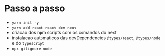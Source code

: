 # Passo a passo

- `yarn init -y`
- `yarn add react react-dom next`
- criacao dos npm scripts com os comandos do next
- instalacao automaticos das devDependencies `@types/react`, `@types/node` e do `typescript`
- `npx gitignore node`

